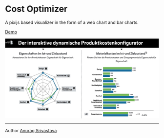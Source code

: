 # Cost Optimizer

A pixijs based visualizer in the form of a web chart and bar charts.

[Demo](https://envisagecyberart.in/projects/applications/cost-optimizer/)

![Screenshot1](Screenshot-1.jpg?raw=true)

___
Author [Anurag Srivastava](http://www.envisagecyberart.in)
